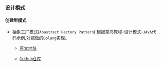 ### 设计模式
#### 创建型模式
+ 抽象工厂模式(`Abastract Factory Pattern`) 
  根据菜鸟教程-设计模式-`JAVA`代码示例,对照做的`Golang`实现。

  + [原文地址](https://www.runoob.com/design-pattern/abstract-factory-pattern.html)

  + [`Github`仓库](https://github.com/fengziren/designPatterns/tree/main/abstractfactory)